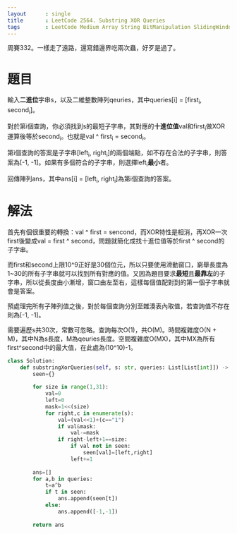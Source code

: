 ```yaml
--- 
layout      : single
title       : LeetCode 2564. Substring XOR Queries
tags        : LeetCode Medium Array String BitManipulation SlidingWindow HashTable
---
```

周賽332。一樣走了遠路，還寫錯邊界吃兩次蟲，好歹是過了。  

# 題目
輸入**二進位**字串s，以及二維整數陣列qeuries，其中queries[i] = [first<sub>i</sub>, second<sub>i</sub>]。  

對於第i個查詢，你必須找到s的最短子字串，其對應的**十進位值**val和first<sub>i</sub>做XOR運算後等於second<sub>i</sub>。也就是val ^ first<sub>i</sub> = second<sub>i</sub>。

第i個查詢的答案是子字串[left<sub>i</sub>, right<sub>i</sub>]的兩個端點，如不存在合法的子字串，則答案為[-1, -1]。如果有多個符合的子字串，則選擇left<sub>i</sub>**最小**者。  

回傳陣列ans，其中ans[i] = [left<sub>i</sub>, right<sub>i</sub>]為第i個查詢的答案。  

# 解法
首先有個很重要的轉換：val ^ first = sencond，而XOR特性是相消，再XOR一次first後變成val = first ^ second，問題就簡化成找十進位值等於first ^ second的子字串。  

而first和second上限10^9正好是30個位元，所以只要使用滑動窗口，窮舉長度為1\~30的所有子字串就可以找到所有對應的值。又因為題目要求**最短**且**最靠左**的子字串，所以從長度由小漸增，窗口由左至右，這樣每個值配對到的第一個子字串就會是答案。  

預處理完所有子陣列值之後，對於每個查詢分別至雜湊表內取值，若查詢值不存在則為[-1, -1]。  

需要遍歷s共30次，常數可忽略。查詢每次O(1)，共O(M)。時間複雜度O(N + M)，其中N為s長度，M為qeuries長度。空間複雜度O(MX)，其中MX為所有first^second中的最大值，在此處為(10^10)-1。  

```python
class Solution:
    def substringXorQueries(self, s: str, queries: List[List[int]]) -> List[List[int]]:
        seen={}
        
        for size in range(1,31):
            val=0
            left=0
            mask=1<<(size)
            for right,c in enumerate(s):
                val=(val<<1)+(c=="1")
                if val&mask:
                    val-=mask
                if right-left+1==size:
                    if val not in seen:
                        seen[val]=[left,right]
                    left+=1
                    
        ans=[]  
        for a,b in queries:
            t=a^b
            if t in seen:
                ans.append(seen[t])
            else:
                ans.append([-1,-1])
                
        return ans
```
